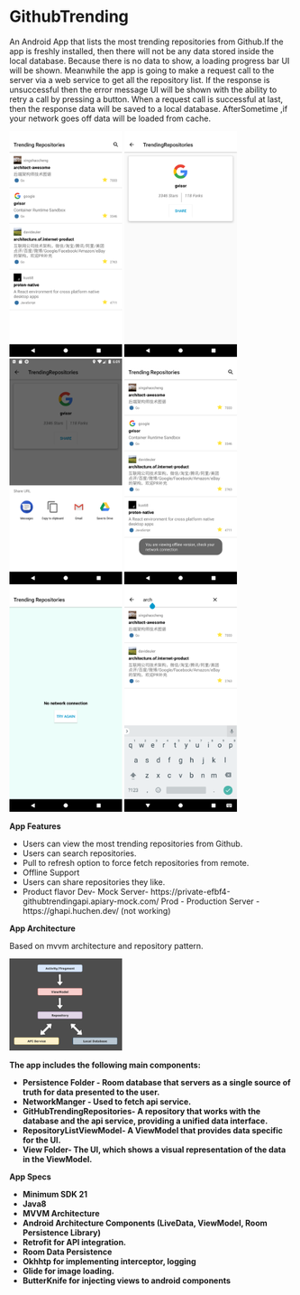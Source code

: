 # GithubTrending
An Android App that lists the most trending repositories from Github.If the app is freshly installed, then there will not be any data stored inside the local database. Because there is no data to show, a loading progress bar UI will be shown. Meanwhile the app is going to make a request call to the server via a web service to get all the repository list.
If the response is unsuccessful then the error message UI will be shown with the ability to retry a call by pressing a button. When a request call is successful at last, then the response data will be saved to a local database. AfterSometime ,if your network goes off data will be loaded from cache.

<img src="screenshots/repositoryList.png" width = "200">  <img src="screenshots/repositoryDetails.png" width = "200"> <img src="screenshots/shareRepoUrl.png" width = "200"> <img src="screenshots/offline.png" width = "200">
<img src="screenshots/noNetwork.png" width = "200"> <img src="screenshots/search_repo.png" width = "200">

<b>App Features</b>
<ul>
<li>Users can view the most trending repositories from Github.</li>
<li>Users can search repositories.</li>
<li>Pull to refresh option to force fetch repositories from remote.</li>
<li>Offline Support</li>
<li>Users can share repositories they like.</li>
<li>Product flavor Dev- Mock Server- https://private-efbf4-githubtrendingapi.apiary-mock.com/  Prod - Production Server - https://ghapi.huchen.dev/ (not working)</li>
</ul>

<b>App Architecture</b>

Based on mvvm architecture and repository pattern.

<img src="screenshots/mvvm.png" width = "200">

<b>The app includes the following main components:<b>
<ul>
<li>Persistence Folder - Room database that servers as a single source of truth for data presented to the user.</li>
<li>NetworkManger - Used to fetch api service.</li>
<li>GitHubTrendingRepositories- A repository that works with the database and the api service, providing a unified data interface.</li>
<li>RepositoryListViewModel- A ViewModel that provides data specific for the UI.</li>
<li>View Folder- The UI, which shows a visual representation of the data in the ViewModel.</li>
</ul>

<b>App Specs</b>
<ul>
<li>Minimum SDK 21</li>
<li>Java8</li>
<li>MVVM Architecture</li>
<li>Android Architecture Components (LiveData, ViewModel, Room Persistence Library)</li>
<li>Retrofit for API integration.</li>
<li>Room Data Persistence</li>
<li>Okhhtp for implementing interceptor, logging </li>
<li>Glide for image loading.</li>
<li>ButterKnife for injecting views to android components</li>
</ul>
